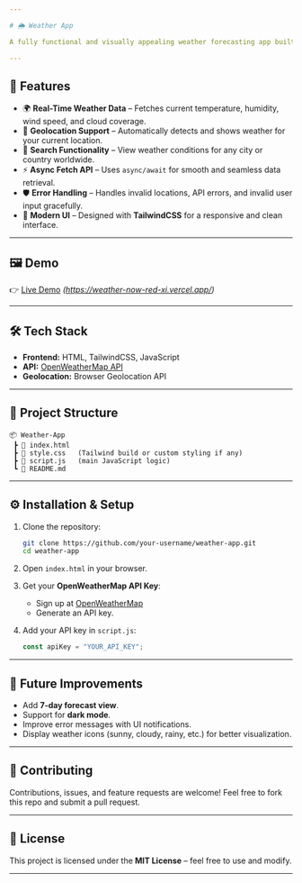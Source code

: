 ```yaml
---

# 🌦️ Weather App

A fully functional and visually appealing weather forecasting app built with **HTML, TailwindCSS, and JavaScript**, integrated with the **OpenWeatherMap API** to fetch and display real-time weather data.

---
```


## 🚀 Features

* 🌍 **Real-Time Weather Data** – Fetches current temperature, humidity, wind speed, and cloud coverage.
* 📍 **Geolocation Support** – Automatically detects and shows weather for your current location.
* 🔎 **Search Functionality** – View weather conditions for any city or country worldwide.
* ⚡ **Async Fetch API** – Uses `async/await` for smooth and seamless data retrieval.
* 🛡️ **Error Handling** – Handles invalid locations, API errors, and invalid user input gracefully.
* 🎨 **Modern UI** – Designed with **TailwindCSS** for a responsive and clean interface.

---

## 🖼️ Demo

👉 [Live Demo](#) *(https://weather-now-red-xi.vercel.app/)*

---

## 🛠️ Tech Stack

* **Frontend:** HTML, TailwindCSS, JavaScript
* **API:** [OpenWeatherMap API](https://openweathermap.org/api)
* **Geolocation:** Browser Geolocation API

---

## 📂 Project Structure

```
📦 Weather-App
 ┣ 📜 index.html
 ┣ 📜 style.css   (Tailwind build or custom styling if any)
 ┣ 📜 script.js   (main JavaScript logic)
 ┗ 📜 README.md
```

---

## ⚙️ Installation & Setup

1. Clone the repository:

   ```bash
   git clone https://github.com/your-username/weather-app.git
   cd weather-app
   ```

2. Open `index.html` in your browser.

3. Get your **OpenWeatherMap API Key**:

   * Sign up at [OpenWeatherMap](https://home.openweathermap.org/users/sign_up)
   * Generate an API key.

4. Add your API key in `script.js`:

   ```javascript
   const apiKey = "YOUR_API_KEY";
   ```

---
## 🌟 Future Improvements

* Add **7-day forecast view**.
* Support for **dark mode**.
* Improve error messages with UI notifications.
* Display weather icons (sunny, cloudy, rainy, etc.) for better visualization.

---

## 🤝 Contributing

Contributions, issues, and feature requests are welcome!
Feel free to fork this repo and submit a pull request.

---

## 📜 License

This project is licensed under the **MIT License** – feel free to use and modify.

---
